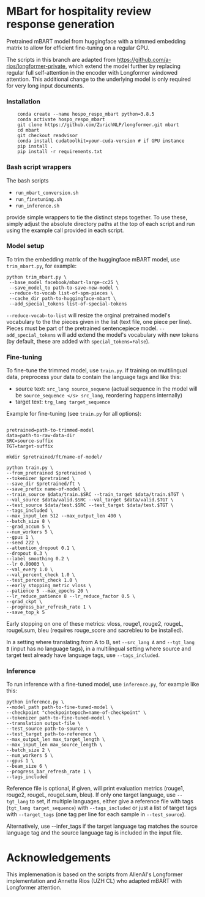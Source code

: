 # MBart for hospitality review response generation

Pretrained mBART model from huggingface with a trimmed
embedding matrix to allow for efficient fine-tuning on a
regular GPU.

The scripts in this branch are adapted from
https://github.com/a-rios/longformer-private, which extend
the model further by replacing regular full self-attention
in the encoder with Longformer windowed attention. This
additional change to the underlying model is only
required for very long input documents.

### Installation

```
    conda create --name hospo_respo_mbart python=3.8.5
    conda activate hospo_respo_mbart
    git clone https://github.com/ZurichNLP/longformer.git mbart
    cd mbart
    git checkout readvisor
    conda install cudatoolkit=your-cuda-version # if GPU instance
    pip install .
    pip install -r requirements.txt
```

### Bash script wrappers

The bash scripts 

- `run_mbart_conversion.sh`
- `run_finetuning.sh`
- `run_inference.sh`

provide simple wrappers to tie the distinct
steps together. To use these, simply adjust the absolute
directory paths at the top of each script and run using the
example call provided in each script.


### Model setup

To trim the embedding matrix of the huggingface mBART model, use `trim_mbart.py`, for example:
   
   ``` 
   python trim_mbart.py \
    --base_model facebook/mbart-large-cc25 \
    --save_model_to path-to-save-new-model \
    --reduce-to-vocab list-of-spm-pieces \
    --cache_dir path-to-huggingface-mbart \
    --add_special_tokens list-of-special-tokens
  ```

   `--reduce-vocab-to-list` will resize the orginal pretrained model's vocabulary to the the pieces given in the list (text file, one piece per line). Pieces must be part of the pretrained sentencepiece model. 
   `--add_special_tokens` will add extend the model's
   vocabulary with new tokens (by default, these are added with `special_tokens=False`).

### Fine-tuning

   To fine-tune the trimmed model, use `train.py`. If training on multilingual data, preprocess your data to contain the language tags and </s> like this:
   * source text: `src_lang source_sequene` (actual sequence in the model will be `source_sequence </s> src_lang`, reordering happens internally)
   * target text: `trg_lang target_sequence` 
   
 Example for fine-tuning (see `train.py` for all options):
   
```

pretrained=path-to-trimmed-model
data=path-to-raw-data-dir
SRC=source-suffix
TGT=target-suffix

mkdir $pretrained/ft/name-of-model/

python train.py \
--from_pretrained $pretrained \
--tokenizer $pretrained \
--save_dir $pretrained/ft \
--save_prefix name-of-model \
--train_source $data/train.$SRC --train_target $data/train.$TGT \
--val_source $data/valid.$SRC --val_target $data/valid.$TGT \
--test_source $data/test.$SRC --test_target $data/test.$TGT \
--tags_included \
--max_input_len 512 --max_output_len 400 \
--batch_size 8 \
--grad_accum 5 \
--num_workers 5 \
--gpus 1 \
--seed 222 \
--attention_dropout 0.1 \
--dropout 0.3 \
--label_smoothing 0.2 \
--lr 0.00003 \
--val_every 1.0 \
--val_percent_check 1.0 \
--test_percent_check 1.0 \
--early_stopping_metric vloss \
--patience 5 --max_epochs 20 \
--lr_reduce_patience 8 --lr_reduce_factor 0.5 \
--grad_ckpt \
--progress_bar_refresh_rate 1 \
--save_top_k 5
```

Early stopping on one of these metrics: vloss, rouge1, rouge2, rougeL, rougeLsum, bleu (requires rouge_score and sacrebleu to be installed).

In a setting where translating from A to B, set `--src_lang A` and `--tgt_lang B` (input has no language tags), in a multilingual setting where source and target text already have language tags, use `--tags_included`. 

### Inference

To run inference with a fine-tuned model, use `inference.py`, for example like this:
```
python inference.py \
--model_path path-to-fine-tuned-model \
--checkpoint "checkpointepoch=name-of-checkpoint" \
--tokenizer path-to-fine-tuned-model \
--translation output-file \
--test_source path-to-source \
--test_target path-to-reference \
--max_output_len max_target_length \
--max_input_len max_source_length \
--batch_size 2 \
--num_workers 5 \
--gpus 1 \
--beam_size 6 \
--progress_bar_refresh_rate 1 \
--tags_included
```

Reference file is optional, if given, will print evaluation metrics (rouge1, rouge2, rougeL, rougeLsum, bleu). 
If only one target language, use `--tgt_lang` to set, if
multiple languages, either give a reference file with tags
(`tgt_lang target_sequence`) with `--tags_included` or just
a list of target tags with `--target_tags` (one tag per line
for each sample in `--test_source`).

Alternatively, use --infer_tags if the target language tag
matches the source language tag and the source language tag
is included in the input file.

# Acknowledgements

This implemenation is based on the scripts from AllenAI's
Longformer implementation and Annette Rios (UZH CL) who
adapted mBART with Longformer attention.
